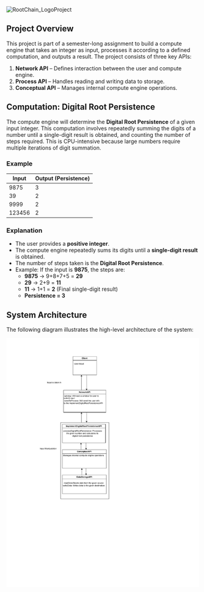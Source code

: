 <img width="532" alt="RootChain_LogoProject" src="https://github.com/user-attachments/assets/a0c098dd-3473-4a37-b872-1118e8ea3f8d" />

## Project Overview
This project is part of a semester-long assignment to build a compute engine that takes an integer as input, processes it according to a defined computation, and outputs a result. The project consists of three key APIs:

1. **Network API** – Defines interaction between the user and compute engine.
2. **Process API** – Handles reading and writing data to storage.
3. **Conceptual API** – Manages internal compute engine operations.

## Computation: Digital Root Persistence
The compute engine will determine the **Digital Root Persistence** of a given input integer. This computation involves repeatedly summing the digits of a number until a single-digit result is obtained, and counting the number of steps required. This is CPU-intensive because large numbers require multiple iterations of digit summation.

### **Example**
| Input  | Output (Persistence) |
|--------|---------------------|
| 9875   | 3                   |
| 39     | 2                |
| 9999   | 2                 |
| 123456 | 2                |


### **Explanation**
- The user provides a **positive integer**.
- The compute engine repeatedly sums its digits until a **single-digit result** is obtained.
- The number of steps taken is the **Digital Root Persistence**.
- Example: If the input is **9875**, the steps are:
  - **9875** → 9+8+7+5 = **29**
  - **29** → 2+9 = **11**
  - **11** → 1+1 = **2** (Final single-digit result)
  - **Persistence = 3**

## System Architecture
The following diagram illustrates the high-level architecture of the system:

<img src="https://github.com/WestwardSky8392/SFE-Spring-2025-Project/blob/main/apis.drawio.pdf" />



